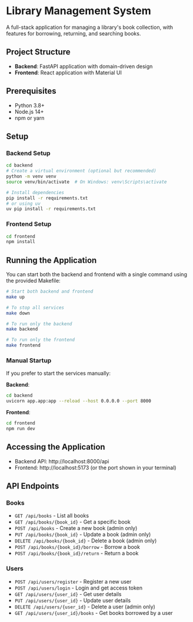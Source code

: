 # Library Management System

A full-stack application for managing a library's book collection, with features for borrowing, returning, and searching books.

## Project Structure

- **Backend**: FastAPI application with domain-driven design
- **Frontend**: React application with Material UI

## Prerequisites

- Python 3.8+
- Node.js 14+
- npm or yarn

## Setup

### Backend Setup

```bash
cd backend
# Create a virtual environment (optional but recommended)
python -m venv venv
source venv/bin/activate  # On Windows: venv\Scripts\activate

# Install dependencies
pip install -r requirements.txt
# or using uv
uv pip install -r requirements.txt
```

### Frontend Setup

```bash
cd frontend
npm install
```

## Running the Application

You can start both the backend and frontend with a single command using the provided Makefile:

```bash
# Start both backend and frontend
make up

# To stop all services
make down

# To run only the backend
make backend

# To run only the frontend
make frontend
```

### Manual Startup

If you prefer to start the services manually:

**Backend**:
```bash
cd backend
uvicorn app.app:app --reload --host 0.0.0.0 --port 8000
```

**Frontend**:
```bash
cd frontend
npm run dev
```

## Accessing the Application

- Backend API: http://localhost:8000/api
- Frontend: http://localhost:5173 (or the port shown in your terminal)

## API Endpoints

### Books

- `GET /api/books` - List all books
- `GET /api/books/{book_id}` - Get a specific book
- `POST /api/books` - Create a new book (admin only)
- `PUT /api/books/{book_id}` - Update a book (admin only)
- `DELETE /api/books/{book_id}` - Delete a book (admin only)
- `POST /api/books/{book_id}/borrow` - Borrow a book
- `POST /api/books/{book_id}/return` - Return a book

### Users

- `POST /api/users/register` - Register a new user
- `POST /api/users/login` - Login and get access token
- `GET /api/users/{user_id}` - Get user details
- `PUT /api/users/{user_id}` - Update user details
- `DELETE /api/users/{user_id}` - Delete a user (admin only)
- `GET /api/users/{user_id}/books` - Get books borrowed by a user
